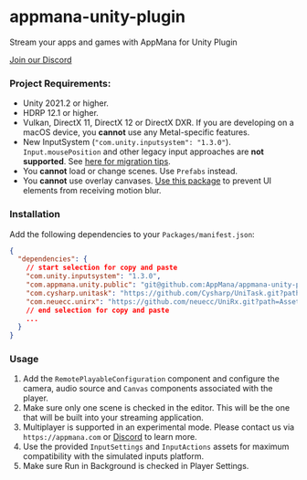# appmana-unity-plugin

Stream your apps and games with AppMana for Unity Plugin

[Join our Discord](https://discord.gg/sTSzaHSJWV)

### Project Requirements:

 - Unity 2021.2 or higher.
 - HDRP 12.1 or higher.
 - Vulkan, DirectX 11, DirectX 12 or DirectX DXR. If you are developing on a macOS device, you **cannot** use any Metal-specific features.
 - New InputSystem (`"com.unity.inputsystem": "1.3.0"`). `Input.mousePosition` and other legacy input approaches are **not supported**. See [here for migration tips](https://docs.unity3d.com/Packages/com.unity.inputsystem@1.3/manual/Migration.html).
 - You **cannot** load or change scenes. Use `Prefabs` instead.
 - You **cannot** use overlay canvases. [Use this package](https://github.com/alelievr/HDRP-UI-Camera-Stacking) to prevent UI elements from receiving motion blur.

### Installation

Add the following dependencies to your `Packages/manifest.json`:

```json
{
  "dependencies": {
    // start selection for copy and paste
    "com.unity.inputsystem": "1.3.0",
    "com.appmana.unity.public": "git@github.com:AppMana/appmana-unity-plugin.git",
    "com.cysharp.unitask": "https://github.com/Cysharp/UniTask.git?path=src/UniTask/Assets/Plugins/UniTask",
    "com.neuecc.unirx": "https://github.com/neuecc/UniRx.git?path=Assets/Plugins/UniRx/Scripts",
    // end selection for copy and paste
    ...
  }
}
```

### Usage

 1. Add the `RemotePlayableConfiguration` component and configure the camera, audio source and `Canvas` components associated with the player.
 2. Make sure only one scene is checked in the editor. This will be the one that will be built into your streaming application. 
 3. Multiplayer is supported in an experimental mode. Please contact us via `https://appmana.com` or [Discord](https://discord.gg/sTSzaHSJWV) to learn more. 
 4. Use the provided `InputSettings` and `InputActions` assets for maximum compatibility with the simulated inputs platform.
 5. Make sure Run in Background is checked in Player Settings.